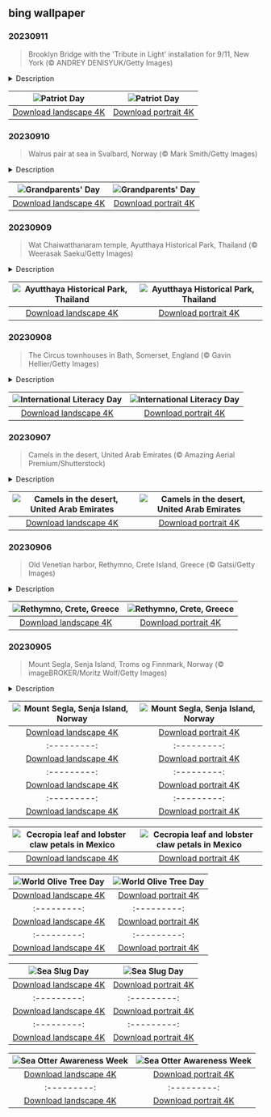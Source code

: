 ## bing wallpaper

### 20230911

> Brooklyn Bridge with the 'Tribute in Light' installation for 9/11, New York (© ANDREY DENISYUK/Getty Images)

<details>
<summary>Description</summary>

> On September 11, Patriot Day is observed as a national day of service and remembrance to honor the 2,977 people who died in the attacks on the United States in 2001. Congress established the day in 2002 with bipartisan support, and ever since, US government buildings, both domestic and abroad, fly the American flag at half-staff. Many citizens and businesses do the same in remembrance. Patriot Day also honors the hard work and sacrifice of the first responders who bravely put themselves in harm's way in the hours and days after the attacks.
> 
> Today's image is of the Brooklyn Bridge with 'Tribute in Light' in the background, a display of 88 searchlights arranged in two columns that represent the Twin Towers that fell. Originally a temporary display, the annual installation illuminates the sky with columns of light from dusk until dawn. It is a stark reminder of the lives that were tragically lost in Manhattan, Pennsylvania, and at the Pentagon.
> 
> 

</details>

| ![Patriot Day](https://cn.bing.com/th?id=OHR.BridgeMemorial_EN-US1953692613_UHD.jpg&pid=hp&w=400&h=224&rs=1&c=4) | ![Patriot Day](https://cn.bing.com/th?id=OHR.BridgeMemorial_EN-US1953692613_1080x1920.jpg&pid=hp&w=155&h=315&rs=1&c=4) |
|:---------:|:---------:|
| [Download landscape 4K](https://cn.bing.com/th?id=OHR.BridgeMemorial_EN-US1953692613_UHD.jpg) | [Download portrait 4K](https://cn.bing.com/th?id=OHR.BridgeMemorial_EN-US1953692613_1080x1920.jpg) |

### 20230910

> Walrus pair at sea in Svalbard, Norway (© Mark Smith/Getty Images)

<details>
<summary>Description</summary>

> Have you called your nana, abuela, pop-pop or lolo lately? No matter what you call them, there's no better time to pick up the phone than Grandparents' Day, held on the Sunday after Labor Day. Grandparents play a special role in our lives, helping to raise new generations, passing down family history and sharing the wisdom of their experience. Wisdom is not always indicated by a thick Wilford-Brimley-esque mustache, but whiskers do lend a certain esteemed quality. Perhaps that's why these Atlantic walruses look like they're about to tell you why they voted for Hubert Humphrey.
> 
> 
> 
> 

</details>

| ![Grandparents' Day](https://cn.bing.com/th?id=OHR.WalrusSvalbard_EN-US1836032120_UHD.jpg&pid=hp&w=400&h=224&rs=1&c=4) | ![Grandparents' Day](https://cn.bing.com/th?id=OHR.WalrusSvalbard_EN-US1836032120_1080x1920.jpg&pid=hp&w=155&h=315&rs=1&c=4) |
|:---------:|:---------:|
| [Download landscape 4K](https://cn.bing.com/th?id=OHR.WalrusSvalbard_EN-US1836032120_UHD.jpg) | [Download portrait 4K](https://cn.bing.com/th?id=OHR.WalrusSvalbard_EN-US1836032120_1080x1920.jpg) |

### 20230909

> Wat Chaiwatthanaram temple, Ayutthaya Historical Park, Thailand (© Weerasak Saeku/Getty Images)

<details>
<summary>Description</summary>

> When the sun sets over Thailand, the Wat Chaiwatthanaram Buddhist temple lights up to welcome the night at the Ayutthaya Historical Park. These ruins are evidence of the area's rich history as the capital of the Ayutthaya Kingdom, which grew in power between the 14th and 18th centuries to rule Siam, or present-day Thailand. Around 1630, Wat Chaiwatthanaram was built on the orders of the dynasty's King Prasat Thong, to symbolize the center of the universe and connote his aspiration to become the future Buddha.
> 
> From the temple, the Historic City of Ayutthaya, a UNESCO World Heritage site, can be reached by boat or road. Three rivers link the once-metropolitan city to the sea. Now a historical ruin, Ayutthaya was an important point of commerce and diplomacy, with its surrounding rivers serving as a natural defense.
> 
> 

</details>

| ![Ayutthaya Historical Park, Thailand](https://cn.bing.com/th?id=OHR.AyutthayaTemple_EN-US1726415748_UHD.jpg&pid=hp&w=400&h=224&rs=1&c=4) | ![Ayutthaya Historical Park, Thailand](https://cn.bing.com/th?id=OHR.AyutthayaTemple_EN-US1726415748_1080x1920.jpg&pid=hp&w=155&h=315&rs=1&c=4) |
|:---------:|:---------:|
| [Download landscape 4K](https://cn.bing.com/th?id=OHR.AyutthayaTemple_EN-US1726415748_UHD.jpg) | [Download portrait 4K](https://cn.bing.com/th?id=OHR.AyutthayaTemple_EN-US1726415748_1080x1920.jpg) |

### 20230908

> The Circus townhouses in Bath, Somerset, England (© Gavin Hellier/Getty Images)

<details>
<summary>Description</summary>

> Jane Austen, author of 'Pride and Prejudice,' is one of the best-known writers in English literature, so it's not a surprise that there are multiple festivals honoring her legacy. The largest is held here, in the English city of Bath, where Austen lived from 1801 to 1806. On September 8, International Literacy Day, the city begins its annual 10-day Jane Austen Festival with hundreds of Austen fans walking the streets dressed in costumes from Britain's Regency era, in the early 19th century.
> 
> International Literacy Day has been celebrated since 1967 and aims to highlight the importance of literacy to individuals and society. A global conference is held in Paris, France, including the awards ceremony of UNESCO's International Literacy Prizes.
> 
> 

</details>

| ![International Literacy Day](https://cn.bing.com/th?id=OHR.BathCircus_EN-US1560951776_UHD.jpg&pid=hp&w=400&h=224&rs=1&c=4) | ![International Literacy Day](https://cn.bing.com/th?id=OHR.BathCircus_EN-US1560951776_1080x1920.jpg&pid=hp&w=155&h=315&rs=1&c=4) |
|:---------:|:---------:|
| [Download landscape 4K](https://cn.bing.com/th?id=OHR.BathCircus_EN-US1560951776_UHD.jpg) | [Download portrait 4K](https://cn.bing.com/th?id=OHR.BathCircus_EN-US1560951776_1080x1920.jpg) |

### 20230907

> Camels in the desert, United Arab Emirates (© Amazing Aerial Premium/Shutterstock)

<details>
<summary>Description</summary>

> Desert-dwelling camels have been central to lives in the United Arab Emirates for thousands of years. A key mode of transportation for Bedouins, camels long helped them traverse the sweltering sands in search of water and supplies. These dromedaries were also used as currency to fulfill obligations such as dowries or zakat, an annual charitable fee in Muslim communities. Camel milk is a valuable and nutritious ingredient in many recipes in the region, while camel racing keeps people entertained to this day, illustrating the versatility of these hardy creatures.
> 
> 
> 
> 

</details>

| ![Camels in the desert, United Arab Emirates](https://cn.bing.com/th?id=OHR.CamelsAbove_EN-US3904666620_UHD.jpg&pid=hp&w=400&h=224&rs=1&c=4) | ![Camels in the desert, United Arab Emirates](https://cn.bing.com/th?id=OHR.CamelsAbove_EN-US3904666620_1080x1920.jpg&pid=hp&w=155&h=315&rs=1&c=4) |
|:---------:|:---------:|
| [Download landscape 4K](https://cn.bing.com/th?id=OHR.CamelsAbove_EN-US3904666620_UHD.jpg) | [Download portrait 4K](https://cn.bing.com/th?id=OHR.CamelsAbove_EN-US3904666620_1080x1920.jpg) |

### 20230906

> Old Venetian harbor, Rethymno, Crete Island, Greece (© Gatsi/Getty Images)

<details>
<summary>Description</summary>

> The Venetian harbor in the Old Town of Rethymno, on the Greek island of Crete, invites you to time travel through history. Its Egyptian lighthouse and Turkish elements are proof of different nations leaving their mark on Crete's old port. Forged in the 14th century under Venetian rule, this port has long served as a bustling hub for commerce and enterprise. For today's visitors, a replica of an old wooden sailing ship offers a full historic adventure. For a nostalgic inland experience, visit the 16th-century Fortezza, Rethymno's Venetian fortress. The citadel is visible from every corner of the town and offers a panoramic view of Rethymno.
> 
> 
> 
> 

</details>

| ![Rethymno, Crete, Greece](https://cn.bing.com/th?id=OHR.CreteHarbor_EN-US3759550362_UHD.jpg&pid=hp&w=400&h=224&rs=1&c=4) | ![Rethymno, Crete, Greece](https://cn.bing.com/th?id=OHR.CreteHarbor_EN-US3759550362_1080x1920.jpg&pid=hp&w=155&h=315&rs=1&c=4) |
|:---------:|:---------:|
| [Download landscape 4K](https://cn.bing.com/th?id=OHR.CreteHarbor_EN-US3759550362_UHD.jpg) | [Download portrait 4K](https://cn.bing.com/th?id=OHR.CreteHarbor_EN-US3759550362_1080x1920.jpg) |

### 20230905

> Mount Segla, Senja Island, Troms og Finnmark, Norway (© imageBROKER/Moritz Wolf/Getty Images)

<details>
<summary>Description</summary>

> A beautiful island popularly known as 'Norway in miniature,' Senja's diverse landscape boasts mountainous terrain as well as lush greenery. At 600 square miles, it is Norway's second-largest island, connected to the mainland by the Gisund Bridge. The most notable spot on Senja is pictured today, Mount Segla, a magnificent peak that is visited frequently in summer, with a trail starting in Fjordgård, a fishing village in the north of Senja. It's a tough hike to the top, more than 2,000 feet above sea level. Other tourist attractions include Ånderdalen National Park and Tranøya, an island off the south coast of Senja known for its tranquility.
> 
> 
> 
> 

</details>

| ![Mount Segla, Senja Island, Norway](https://cn.bing.com/th?id=OHR.MountSegla_EN-US3570750349_UHD.jpg&pid=hp&w=400&h=224&rs=1&c=4) | ![Mount Segla, Senja Island, Norway](https://cn.bing.com/th?id=OHR.MountSegla_EN-US3570750349_1080x1920.jpg&pid=hp&w=155&h=315&rs=1&c=4) |
|:---------:|:---------:|
| [Download landscape 4K](https://cn.bing.com/th?id=OHR.MountSegla_EN-US3570750349_UHD.jpg) | [Download portrait 4K](https://cn.bing.com/th?id=OHR.MountSegla_EN-US3570750349_1080x1920.jpg) |odCactus_EN-US2823371711_1080x1920.jpg) |w=155&h=315&rs=1&c=4) |
|:---------:|:---------:|
| [Download landscape 4K](https://cn.bing.com/th?id=OHR.NingalooShark_EN-US2673625094_UHD.jpg) | [Download portrait 4K](https://cn.bing.com/th?id=OHR.NingalooShark_EN-US2673625094_1080x1920.jpg) |TetonBison_EN-US5358590688_UHD.jpg&pid=hp&w=400&h=224&rs=1&c=4) | ![American bison, Grand Teton National Park, Wyoming](https://cn.bing.com/th?id=OHR.TetonBison_EN-US5358590688_1080x1920.jpg&pid=hp&w=155&h=315&rs=1&c=4) |
|:---------:|:---------:|
| [Download landscape 4K](https://cn.bing.com/th?id=OHR.TetonBison_EN-US5358590688_UHD.jpg) | [Download portrait 4K](https://cn.bing.com/th?id=OHR.TetonBison_EN-US5358590688_1080x1920.jpg) |98064362_UHD.jpg) | [Download portrait 4K](https://cn.bing.com/th?id=OHR.DubrovnikHarbor_EN-US2498064362_1080x1920.jpg) |cn.bing.com/th?id=OHR.MuseumIsland_EN-US2197808554_UHD.jpg) | [Download portrait 4K](https://cn.bing.com/th?id=OHR.MuseumIsland_EN-US2197808554_1080x1920.jpg) |ad portrait 4K](https://cn.bing.com/th?id=OHR.EagleTree_EN-US8588984234_1080x1920.jpg) |d portrait 4K](https://cn.bing.com/th?id=OHR.SurfSanDiego_EN-US0761983664_1080x1920.jpg) |?id=OHR.CormorantBridge_EN-US1902862286_1080x1920.jpg) |om/th?id=OHR.AmericanWetlands_EN-US1844827155_1080x1920.jpg&pid=hp&w=155&h=315&rs=1&c=4) |
|:---------:|:---------:|
| [Download landscape 4K](https://cn.bing.com/th?id=OHR.AmericanWetlands_EN-US1844827155_UHD.jpg) | [Download portrait 4K](https://cn.bing.com/th?id=OHR.AmericanWetlands_EN-US1844827155_1080x1920.jpg) |9784_UHD.jpg) | [Download portrait 4K](https://cn.bing.com/th?id=OHR.RedPlanetDay_EN-US9693219784_1080x1920.jpg) |r claw is often cultivated as an ornamental plant for tropical gardens. Gardeners looking to attract birds love the Heliconia because its plentiful nectar draws hummingbirds to its downward-facing flowers. Those same flowers have special recognition in Bolivia as 'patujú,' the national flower, which appears on one of the country's flags.
> 
> 

</details>

| ![Cecropia leaf and lobster claw petals in Mexico](https://cn.bing.com/th?id=OHR.Cecropia_EN-US9602789937_UHD.jpg&pid=hp&w=400&h=224&rs=1&c=4) | ![Cecropia leaf and lobster claw petals in Mexico](https://cn.bing.com/th?id=OHR.Cecropia_EN-US9602789937_1080x1920.jpg&pid=hp&w=155&h=315&rs=1&c=4) |
|:---------:|:---------:|
| [Download landscape 4K](https://cn.bing.com/th?id=OHR.Cecropia_EN-US9602789937_UHD.jpg) | [Download portrait 4K](https://cn.bing.com/th?id=OHR.Cecropia_EN-US9602789937_1080x1920.jpg) |though olive trees do not grow very tall, usually no more than 30 feet, they live a very long time. One of the oldest known trees in the world, in Portugal, is believed to be 3,350 years old. Many live for millennia, their trunks growing thick and gnarled, and their branches bearing fruit century after century. As civilizations rise and fall around them, these hardy trees remain resilient and steadfast.
> 
> 

</details>

| ![World Olive Tree Day](https://cn.bing.com/th?id=OHR.OliveTreeDay_EN-US9460125670_UHD.jpg&pid=hp&w=400&h=224&rs=1&c=4) | ![World Olive Tree Day](https://cn.bing.com/th?id=OHR.OliveTreeDay_EN-US9460125670_1080x1920.jpg&pid=hp&w=155&h=315&rs=1&c=4) |
|:---------:|:---------:|
| [Download landscape 4K](https://cn.bing.com/th?id=OHR.OliveTreeDay_EN-US9460125670_UHD.jpg) | [Download portrait 4K](https://cn.bing.com/th?id=OHR.OliveTreeDay_EN-US9460125670_1080x1920.jpg) |pid=hp&w=155&h=315&rs=1&c=4) |
|:---------:|:---------:|
| [Download landscape 4K](https://cn.bing.com/th?id=OHR.MonksMound_EN-US9323884241_UHD.jpg) | [Download portrait 4K](https://cn.bing.com/th?id=OHR.MonksMound_EN-US9323884241_1080x1920.jpg) |](https://cn.bing.com/th?id=OHR.Calacas_EN-US6430903741_UHD.jpg) | [Download portrait 4K](https://cn.bing.com/th?id=OHR.Calacas_EN-US6430903741_1080x1920.jpg) |.com/th?id=OHR.SealRiver_EN-US6267835630_1080x1920.jpg&pid=hp&w=155&h=315&rs=1&c=4) |
|:---------:|:---------:|
| [Download landscape 4K](https://cn.bing.com/th?id=OHR.SealRiver_EN-US6267835630_UHD.jpg) | [Download portrait 4K](https://cn.bing.com/th?id=OHR.SealRiver_EN-US6267835630_1080x1920.jpg) |e a more fitting name. Someone call Terry.
> 
> 

</details>

| ![Sea Slug Day](https://cn.bing.com/th?id=OHR.SeaAngel_EN-US5531672696_UHD.jpg&pid=hp&w=400&h=224&rs=1&c=4) | ![Sea Slug Day](https://cn.bing.com/th?id=OHR.SeaAngel_EN-US5531672696_1080x1920.jpg&pid=hp&w=155&h=315&rs=1&c=4) |
|:---------:|:---------:|
| [Download landscape 4K](https://cn.bing.com/th?id=OHR.SeaAngel_EN-US5531672696_UHD.jpg) | [Download portrait 4K](https://cn.bing.com/th?id=OHR.SeaAngel_EN-US5531672696_1080x1920.jpg) |OHR.DarkSkyAcadia_EN-US6966527964_1080x1920.jpg) |.bing.com/th?id=OHR.GoldenJellyfish_EN-US6743816471_1080x1920.jpg&pid=hp&w=155&h=315&rs=1&c=4) |
|:---------:|:---------:|
| [Download landscape 4K](https://cn.bing.com/th?id=OHR.GoldenJellyfish_EN-US6743816471_UHD.jpg) | [Download portrait 4K](https://cn.bing.com/th?id=OHR.GoldenJellyfish_EN-US6743816471_1080x1920.jpg) |ng.com/th?id=OHR.LastDollarRoad_EN-US7923638318_UHD.jpg&pid=hp&w=400&h=224&rs=1&c=4) | ![First day of autumn](https://cn.bing.com/th?id=OHR.LastDollarRoad_EN-US7923638318_1080x1920.jpg&pid=hp&w=155&h=315&rs=1&c=4) |
|:---------:|:---------:|
| [Download landscape 4K](https://cn.bing.com/th?id=OHR.LastDollarRoad_EN-US7923638318_UHD.jpg) | [Download portrait 4K](https://cn.bing.com/th?id=OHR.LastDollarRoad_EN-US7923638318_1080x1920.jpg) |ppers who hunted otters to near extinction before they were protected by law. Although sea otter populations have rebounded, they are still considered endangered. Otters live along the Pacific Coast of North America, from California up to Alaska. Although they can walk on land, they almost never find the need or desire to, even when it's nap time. When they're ready for a snooze, they'll raft up, wrap themselves in a strand of kelp to keep them from drifting away, and recline on the world's biggest waterbed.

</details>

| ![Sea Otter Awareness Week](https://cn.bing.com/th?id=OHR.SitkaOtters_EN-US7714053956_UHD.jpg&pid=hp&w=400&h=224&rs=1&c=4) | ![Sea Otter Awareness Week](https://cn.bing.com/th?id=OHR.SitkaOtters_EN-US7714053956_1080x1920.jpg&pid=hp&w=155&h=315&rs=1&c=4) |
|:---------:|:---------:|
| [Download landscape 4K](https://cn.bing.com/th?id=OHR.SitkaOtters_EN-US7714053956_UHD.jpg) | [Download portrait 4K](https://cn.bing.com/th?id=OHR.SitkaOtters_EN-US7714053956_1080x1920.jpg) |oo_EN-US7569665443_UHD.jpg&pid=hp&w=400&h=224&rs=1&c=4) | ![World Bamboo Day](https://cn.bing.com/th?id=OHR.ArashiyamaBamboo_EN-US7569665443_1080x1920.jpg&pid=hp&w=155&h=315&rs=1&c=4) |
|:---------:|:---------:|
| [Download landscape 4K](https://cn.bing.com/th?id=OHR.ArashiyamaBamboo_EN-US7569665443_UHD.jpg) | [Download portrait 4K](https://cn.bing.com/th?id=OHR.ArashiyamaBamboo_EN-US7569665443_1080x1920.jpg) |